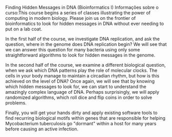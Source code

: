 Finding Hidden Messages in DNA (Bioinformatics I)
Informações sobre o curso:This course begins a series of classes illustrating the power of computing in modern biology. Please join us on the frontier of bioinformatics to look for hidden messages in DNA without ever needing to put on a lab coat.

In the first half of the course, we investigate DNA replication, and ask the question, where in the genome does DNA replication begin?  We will see that we can answer this question for many bacteria using only some straightforward algorithms to look for hidden messages in the genome.

In the second half of the course, we examine a different biological question, when we ask which DNA patterns play the role of molecular clocks.  The cells in your body manage to maintain a circadian rhythm, but how is this achieved on the level of DNA?  Once again, we will see that by knowing which hidden messages to look for, we can start to understand the amazingly complex language of DNA.  Perhaps surprisingly, we will apply randomized algorithms, which roll dice and flip coins in order to solve problems.

Finally, you will get your hands dirty and apply existing software tools to find recurring biological motifs within genes that are responsible for helping Mycobacterium tuberculosis go "dormant" within a host for many years before causing an active infection.

